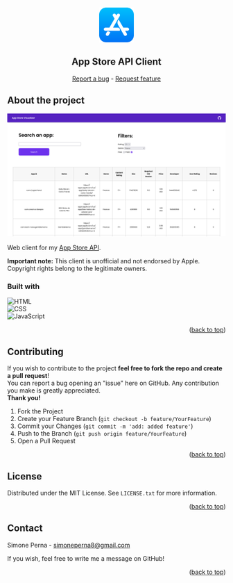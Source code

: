 <br />
<div align="center">
    <a href="https://github.com/smnprn/app-store-client">
        <img src="/resources/app-store.png" alt="logo" width="80" height="80">
    </a>
    <h2 align="center"><b>App Store API Client</b></h2>
    <p align="center">
        <a href="https://github.com/smnprn/app-store-client/issues">Report a bug</a>
        -
        <a href="https://github.com/smnprn/app-store-client/issues">Request feature</a>
    </p>
</div>

<!-- TABLE OF CONTENTS -->

<!-- About -->
## About the project
<img src="/resources/preview.png" alt="logo">

Web client for my <a href="https://github.com/smnprn/app-store-api">App Store API</a>.

<b>Important note:</b>
This client is unofficial and not endorsed by Apple.
Copyright rights belong to the legitimate owners.


### Built with
![HTML][html-logo] <br>
![CSS][css-logo] <br>
![JavaScript][js-logo]

<p align="right">(<a href="#readme-top">back to top</a>)</p>

<!-- Contributing -->
## Contributing
If you wish to contribute to the project <b>feel free to fork the repo and create a pull request</b>!\
You can report a bug opening an "issue" here on GitHub.
Any contribution you make is greatly appreciated.\
<b>Thank you!</b>

1. Fork the Project
2. Create your Feature Branch (`git checkout -b feature/YourFeature`)
3. Commit your Changes (`git commit -m 'add: added feature'`)
4. Push to the Branch (`git push origin feature/YourFeature`)
5. Open a Pull Request

<p align="right">(<a href="#readme-top">back to top</a>)</p>

<!-- License -->
## License

Distributed under the MIT License. See `LICENSE.txt` for more information.

<p align="right">(<a href="#readme-top">back to top</a>)</p>

<!-- CONTACT -->
## Contact

Simone Perna - simoneperna8@gmail.com

If you wish, feel free to write me a message on GitHub!

<p align="right">(<a href="#readme-top">back to top</a>)</p>

[html-logo]: https://img.shields.io/badge/HTML-E34F26?style=for-the-badge&logo=html5&logoColor=white
[css-logo]: https://img.shields.io/badge/CSS-1572B6?style=for-the-badge&logo=css3&logoColor=white
[js-logo]: https://img.shields.io/badge/JavaScript-F7DF1E?style=for-the-badge&logo=javascript&logoColor=black
